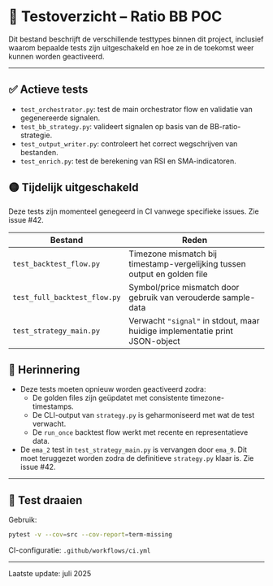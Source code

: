 # 🧪 Testoverzicht – Ratio BB POC

Dit bestand beschrijft de verschillende testtypes binnen dit project, inclusief waarom bepaalde tests zijn uitgeschakeld en hoe ze in de toekomst weer kunnen worden geactiveerd.

---

## ✅ Actieve tests

- `test_orchestrator.py`: test de main orchestrator flow en validatie van gegenereerde signalen.
- `test_bb_strategy.py`: valideert signalen op basis van de BB-ratio-strategie.
- `test_output_writer.py`: controleert het correct wegschrijven van bestanden.
- `test_enrich.py`: test de berekening van RSI en SMA-indicatoren.

## 🟡 Tijdelijk uitgeschakeld

Deze tests zijn momenteel genegeerd in CI vanwege specifieke issues. Zie issue #42.

| Bestand                         | Reden                                                                 |
|----------------------------------|------------------------------------------------------------------------|
| `test_backtest_flow.py`         | Timezone mismatch bij timestamp-vergelijking tussen output en golden file |
| `test_full_backtest_flow.py`    | Symbol/price mismatch door gebruik van verouderde sample-data          |
| `test_strategy_main.py`         | Verwacht `"signal"` in stdout, maar huidige implementatie print JSON-object |

## 📌 Herinnering

- Deze tests moeten opnieuw worden geactiveerd zodra:
  - De golden files zijn geüpdatet met consistente timezone-timestamps.
  - De CLI-output van `strategy.py` is geharmoniseerd met wat de test verwacht.
  - De `run_once` backtest flow werkt met recente en representatieve data.
- De `ema_2` test in `test_strategy_main.py` is vervangen door `ema_9`. Dit moet teruggezet worden zodra de definitieve `strategy.py` klaar is. Zie issue #42.

---

## 🔧 Test draaien

Gebruik:

```bash
pytest -v --cov=src --cov-report=term-missing
```

CI-configuratie: `.github/workflows/ci.yml`

---

Laatste update: juli 2025